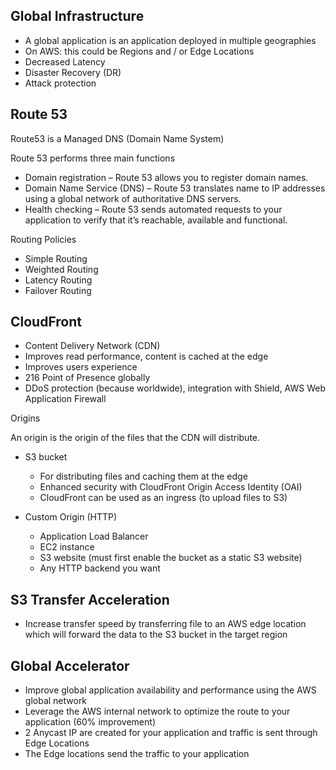 ## Global Infrastructure

- A global application is an application deployed in multiple geographies
- On AWS: this could be Regions and / or Edge Locations
- Decreased Latency
- Disaster Recovery (DR)
- Attack protection

## Route 53

Route53 is a Managed DNS (Domain Name System)

Route 53 performs three main functions

- Domain registration – Route 53 allows you to register domain names.
- Domain Name Service (DNS) – Route 53 translates name to IP addresses using a global network of authoritative DNS servers.
- Health checking – Route 53 sends automated requests to your application to verify that it’s reachable, available and functional.

Routing Policies

- Simple Routing
- Weighted Routing
- Latency Routing
- Failover Routing

## CloudFront

- Content Delivery Network (CDN)
- Improves read performance, content is cached at the edge
- Improves users experience
- 216 Point of Presence globally
- DDoS protection (because worldwide), integration with Shield, AWS Web Application Firewall

Origins

An origin is the origin of the files that the CDN will distribute.

- S3 bucket

  - For distributing files and caching them at the edge
  - Enhanced security with CloudFront Origin Access Identity (OAI)
  - CloudFront can be used as an ingress (to upload files to S3)

- Custom Origin (HTTP)
  - Application Load Balancer
  - EC2 instance
  - S3 website (must first enable the bucket as a static S3 website)
  - Any HTTP backend you want

## S3 Transfer Acceleration

- Increase transfer speed by transferring file to an AWS edge location which will forward the data to the S3 bucket in the target region

## Global Accelerator

- Improve global application availability and performance using the AWS global network
- Leverage the AWS internal network to optimize the route to your application (60% improvement)
- 2 Anycast IP are created for your application and traffic is sent through Edge Locations
- The Edge locations send the traffic to your application
